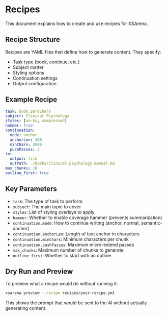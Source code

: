 # Recipes

This document explains how to create and use recipes for XSArena.

## Recipe Structure

Recipes are YAML files that define how to generate content. They specify:

- Task type (book, continue, etc.)
- Subject matter
- Styling options
- Continuation settings
- Output configuration

## Example Recipe

```yaml
task: book.zero2hero
subject: Clinical Psychology
styles: [no-bs, compressed]
hammer: true
continuation:
  mode: anchor
  anchorLen: 300
  minChars: 4500
  pushPasses: 3
io:
  output: file
  outPath: ./books/clinical-psychology.manual.md
max_chunks: 10
outline_first: true
```

## Key Parameters

- `task`: The type of task to perform
- `subject`: The main topic to cover
- `styles`: List of styling overlays to apply
- `hammer`: Whether to enable coverage hammer (prevents summarization)
- `continuation.mode`: How to continue writing (anchor, normal, semantic-anchor)
- `continuation.anchorLen`: Length of text anchor in characters
- `continuation.minChars`: Minimum characters per chunk
- `continuation.pushPasses`: Maximum micro-extend passes
- `max_chunks`: Maximum number of chunks to generate
- `outline_first`: Whether to start with an outline

## Dry Run and Preview

To preview what a recipe would do without running it:

```bash
xsarena preview --recipe recipes/your-recipe.yml
```

This shows the prompt that would be sent to the AI without actually generating content.
